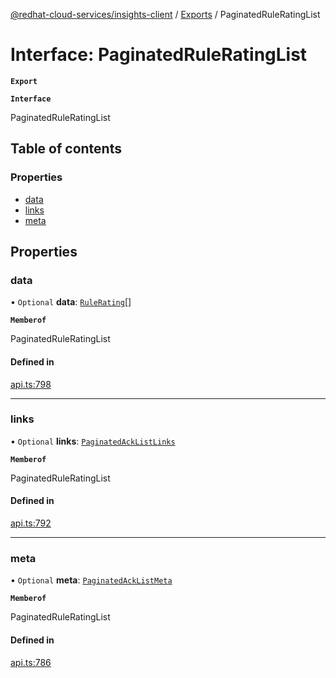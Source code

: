 [@redhat-cloud-services/insights-client](../README.md) / [Exports](../modules.md) / PaginatedRuleRatingList

# Interface: PaginatedRuleRatingList

**`Export`**

**`Interface`**

PaginatedRuleRatingList

## Table of contents

### Properties

- [data](PaginatedRuleRatingList.md#data)
- [links](PaginatedRuleRatingList.md#links)
- [meta](PaginatedRuleRatingList.md#meta)

## Properties

### data

• `Optional` **data**: [`RuleRating`](RuleRating.md)[]

**`Memberof`**

PaginatedRuleRatingList

#### Defined in

[api.ts:798](https://github.com/RedHatInsights/javascript-clients/blob/master/packages/insights/api.ts#L798)

___

### links

• `Optional` **links**: [`PaginatedAckListLinks`](PaginatedAckListLinks.md)

**`Memberof`**

PaginatedRuleRatingList

#### Defined in

[api.ts:792](https://github.com/RedHatInsights/javascript-clients/blob/master/packages/insights/api.ts#L792)

___

### meta

• `Optional` **meta**: [`PaginatedAckListMeta`](PaginatedAckListMeta.md)

**`Memberof`**

PaginatedRuleRatingList

#### Defined in

[api.ts:786](https://github.com/RedHatInsights/javascript-clients/blob/master/packages/insights/api.ts#L786)
